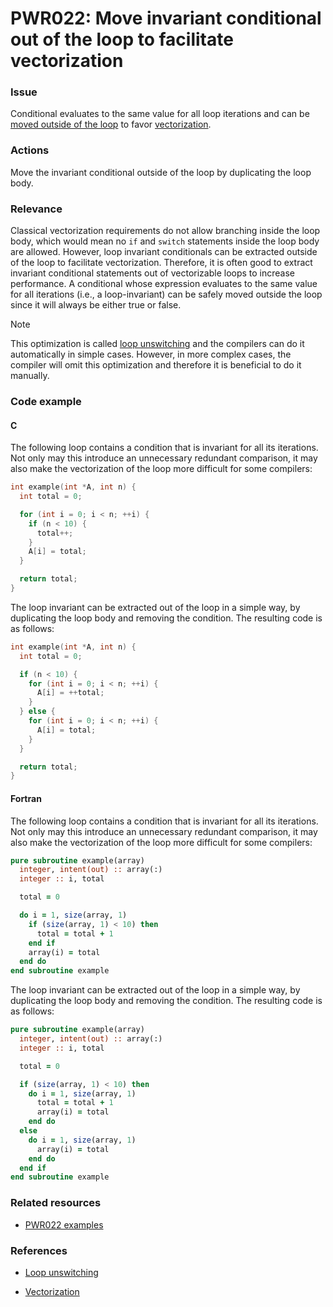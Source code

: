 # PWR022: Move invariant conditional out of the loop to facilitate vectorization

### Issue

Conditional evaluates to the same value for all loop iterations and can be
[moved outside of the loop](../../Glossary/Loop-unswitching.md) to favor
[vectorization](../../Glossary/Vectorization.md).

### Actions

Move the invariant conditional outside of the loop by duplicating the loop body.

### Relevance

Classical vectorization requirements do not allow branching inside the loop
body, which would mean no `if` and `switch` statements inside the loop body are
allowed. However, loop invariant conditionals can be extracted outside of the
loop to facilitate vectorization. Therefore, it is often good to extract
invariant conditional statements out of vectorizable loops to increase
performance. A conditional whose expression evaluates to the same value for all
iterations (i.e., a loop-invariant) can be safely moved outside the loop since
it will always be either true or false.

> [!NOTE]
> This optimization is called
> [loop unswitching](../../Glossary/Loop-unswitching.md) and the compilers can do
> it automatically in simple cases. However, in more complex cases, the compiler
> will omit this optimization and therefore it is beneficial to do it manually.

### Code example

#### C

The following loop contains a condition that is invariant for all its
iterations. Not only may this introduce an unnecessary redundant comparison, it
may also make the vectorization of the loop more difficult for some compilers:

```c
int example(int *A, int n) {
  int total = 0;

  for (int i = 0; i < n; ++i) {
    if (n < 10) {
      total++;
    }
    A[i] = total;
  }

  return total;
}
```

The loop invariant can be extracted out of the loop in a simple way, by
duplicating the loop body and removing the condition. The resulting code is as
follows:

```c
int example(int *A, int n) {
  int total = 0;

  if (n < 10) {
    for (int i = 0; i < n; ++i) {
      A[i] = ++total;
    }
  } else {
    for (int i = 0; i < n; ++i) {
      A[i] = total;
    }
  }

  return total;
}
```

#### Fortran

The following loop contains a condition that is invariant for all its
iterations. Not only may this introduce an unnecessary redundant comparison, it
may also make the vectorization of the loop more difficult for some compilers:

```fortran
pure subroutine example(array)
  integer, intent(out) :: array(:)
  integer :: i, total

  total = 0

  do i = 1, size(array, 1)
    if (size(array, 1) < 10) then
      total = total + 1
    end if
    array(i) = total
  end do
end subroutine example
```

The loop invariant can be extracted out of the loop in a simple way, by
duplicating the loop body and removing the condition. The resulting code is as
follows:

```fortran
pure subroutine example(array)
  integer, intent(out) :: array(:)
  integer :: i, total

  total = 0

  if (size(array, 1) < 10) then
    do i = 1, size(array, 1)
      total = total + 1
      array(i) = total
    end do
  else
    do i = 1, size(array, 1)
      array(i) = total
    end do
  end if
end subroutine example
```

### Related resources

* [PWR022 examples](https://github.com/codee-com/open-catalog/tree/main/Checks/PWR022/)

### References

* [Loop unswitching](../../Glossary/Loop-unswitching.md)

* [Vectorization](../../Glossary/Vectorization.md)
